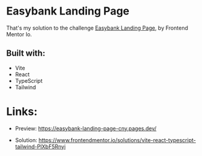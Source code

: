 # Easybank Landing Page

That's my solution to the challenge [Easybank Landing Page](https://www.frontendmentor.io/challenges/easybank-landing-page-WaUhkoDN), by Frontend Mentor Io.


## Built with:

- Vite
- React
- TypeScript
- Tailwind

# Links:

- Preview: <https://easybank-landing-page-cny.pages.dev/>

- Solution: <https://www.frontendmentor.io/solutions/vite-react-typescript-tailwind-PlXbF5Rnyi>